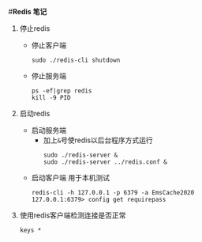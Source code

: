 #**Redis 笔记**

1. 停止redis  
    + 停止客户端   
        ```shell
        sudo ./redis-cli shutdown
        ```
    + 停止服务端  
        ```shell  
        ps -ef|grep redis
        kill -9 PID
        ```
    
2. 启动redis
    + 启动服务端  
        * 加上`&`号使redis以后台程序方式运行  
            ```shell
            sudo ./redis-server &
            sudo ./redis-server ../redis.conf &
            ```
    + 启动客户端 用于本机测试   
        ```shell
        redis-cli -h 127.0.0.1 -p 6379 -a EmsCache2020
        127.0.0.1:6379> config get requirepass
        ```
3. 使用redis客户端检测连接是否正常  
    ```shell
    keys *
    ```
        